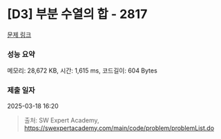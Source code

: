 # [D3] 부분 수열의 합 - 2817 

[문제 링크](https://swexpertacademy.com/main/code/problem/problemDetail.do?contestProbId=AV7IzvG6EksDFAXB) 

### 성능 요약

메모리: 28,672 KB, 시간: 1,615 ms, 코드길이: 604 Bytes

### 제출 일자

2025-03-18 16:20



> 출처: SW Expert Academy, https://swexpertacademy.com/main/code/problem/problemList.do